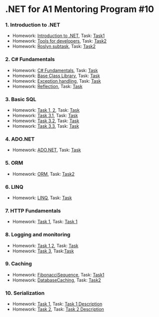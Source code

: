 # .NET for A1 Mentoring Program #10

### 1. Introduction to .NET
   
   * Homework: [Introduction to .NET]( https://github.com/UltramarineDev/NET_for_A1_Mentoring_Program_10/tree/master/1.Introduction_to_Net/IntroductionToNet ), Task: [Task1](https://github.com/UltramarineDev/NET_for_A1_Mentoring_Program_10/blob/master/1.Introduction_to_Net/Task1.pdf)
   * Homework: [Tools for developers]( https://github.com/UltramarineDev/NET_for_A1_Mentoring_Program_10/tree/master/1.Introduction_to_Net/ToolsForDevelopers ), Task: [Task2](https://github.com/UltramarineDev/NET_for_A1_Mentoring_Program_10/blob/master/1.Introduction_to_Net/Task2.pdf)
   * Homework: [Roslyn subtask](https://github.com/UltramarineDev/NET_for_A1_Mentoring_Program_10/tree/master/1.Introduction_to_Net/RoslynAn/AnalyzerCustom), Task: [Task2](https://github.com/UltramarineDev/NET_for_A1_Mentoring_Program_10/blob/master/1.Introduction_to_Net/Task2.pdf)

### 2. C# Fundamentals
   
   * Homework: [C# Fundamentals](https://github.com/UltramarineDev/NET_for_A1_Mentoring_Program_10/tree/master/2.C%23Fundamentals/CSharpFundamentals/CSharpFundamentals), Task: [Task](https://github.com/UltramarineDev/NET_for_A1_Mentoring_Program_10/blob/master/2.C%23Fundamentals/CSharpFundamentalsTask.pdf)
   * Homework: [Base Class Library](https://github.com/UltramarineDev/NET_for_A1_Mentoring_Program_10/tree/master/2.C%23Fundamentals/CSharpFundamentals/BCL), Task: [Task](https://github.com/UltramarineDev/NET_for_A1_Mentoring_Program_10/blob/master/2.C%23Fundamentals/BCLTask.pdf)
   * Homework: [Exception handling](https://github.com/UltramarineDev/NET_for_A1_Mentoring_Program_10/tree/master/2.C%23Fundamentals/CSharpFundamentals), Task: [Task](https://github.com/UltramarineDev/NET_for_A1_Mentoring_Program_10/blob/master/2.C%23Fundamentals/ExceptionHandlingTask.pdf)
   * Homework: [Reflection](https://github.com/UltramarineDev/NET_for_A1_Mentoring_Program_10/tree/master/2.C%23Fundamentals/CSharpFundamentals), Task: [Task](https://github.com/UltramarineDev/NET_for_A1_Mentoring_Program_10/blob/master/2.C%23Fundamentals/ReflectionTask.pdf)
   
### 3. Basic SQL

   * Homework: [Task 1, 2](https://github.com/UltramarineDev/NET_for_A1_Mentoring_Program_10/blob/master/3.BasicSQL/Homework.sql), Task: [Task](https://github.com/UltramarineDev/NET_for_A1_Mentoring_Program_10/blob/master/3.BasicSQL/Task.pdf)
   * Homework: [Task 3.1](https://github.com/UltramarineDev/NET_for_A1_Mentoring_Program_10/tree/master/3.BasicSQL/Task3.1), Task: [Task](https://github.com/UltramarineDev/NET_for_A1_Mentoring_Program_10/blob/master/3.BasicSQL/Task.pdf)
   * Homework: [Task 3.2](https://github.com/UltramarineDev/NET_for_A1_Mentoring_Program_10/tree/master/3.BasicSQL/Task3), Task: [Task](https://github.com/UltramarineDev/NET_for_A1_Mentoring_Program_10/blob/master/3.BasicSQL/Task.pdf)
   * Homework: [Task 3.3](https://github.com/UltramarineDev/NET_for_A1_Mentoring_Program_10/tree/master/3.BasicSQL/Task3/Task3-v1.3/Scripts), Task: [Task](https://github.com/UltramarineDev/NET_for_A1_Mentoring_Program_10/blob/master/3.BasicSQL/Task.pdf)

### 4. ADO.NET
   * Homework: [ADO.NET](https://github.com/UltramarineDev/NET_for_A1_Mentoring_Program_10/tree/master/4.ADO.Net/ADONET), Task: [Task](https://github.com/UltramarineDev/NET_for_A1_Mentoring_Program_10/blob/master/4.ADO.Net/Task.pdf)
   
### 5. ORM
   
   * Homework: [ORM](https://github.com/UltramarineDev/NET_for_A1_Mentoring_Program_10/tree/master/5.ORM/Northwind), Task: [Task2](https://github.com/UltramarineDev/NET_for_A1_Mentoring_Program_10/blob/master/5.ORM/Task%202.pdf)
   
### 6. LINQ

   * Homework: [LINQ](https://github.com/UltramarineDev/NET_for_A1_Mentoring_Program_10/blob/master/6.LINQ/Task/LinqSamples.cs), Task: [Task](https://github.com/UltramarineDev/NET_for_A1_Mentoring_Program_10/blob/master/6.LINQ/Task.pdf)

### 7. HTTP Fundamentals
   * Homework: [Task 1](https://github.com/UltramarineDev/NET_for_A1_Mentoring_Program_10/tree/master/7.HTTP_fundamentals/HTTPfundamentals), Task: [Task 1](https://github.com/UltramarineDev/NET_for_A1_Mentoring_Program_10/blob/master/7.HTTP_fundamentals/Task%201.pdf)
   
### 8. Logging and monitoring
   
   * Homework: [Task 1,2](https://github.com/UltramarineDev/NET_for_A1_Mentoring_Program_10/tree/master/8.Logging_and_monitoring/Task/Task/MvcMusicStore), Task: [Task](https://github.com/UltramarineDev/NET_for_A1_Mentoring_Program_10/blob/master/8.Logging_and_monitoring/Task.pdf)
   * Homework: [Task 3](https://github.com/UltramarineDev/NET_for_A1_Mentoring_Program_10/blob/master/8.Logging_and_monitoring/Task/Task/MvcMusicStore/logs/%D0%B7%D0%B0%D0%B4%D0%B0%D0%BD%D0%B8%D0%B5%203.txt), Task:[Task](https://github.com/UltramarineDev/NET_for_A1_Mentoring_Program_10/blob/master/8.Logging_and_monitoring/Task.pdf)
   
### 9. Caching

   * Homework: [FibonacciSequence](https://github.com/UltramarineDev/NET_for_A1_Mentoring_Program_10/tree/master/9.Caching/FibonacciTask), Task: [Task1](https://github.com/UltramarineDev/NET_for_A1_Mentoring_Program_10/blob/master/9.Caching/Task.pdf)
   * Homework: [DatabaseCaching](https://github.com/UltramarineDev/NET_for_A1_Mentoring_Program_10/tree/master/9.Caching/Samples/Application/CachingSolutionsSamples/Task2), Task: [Task2](https://github.com/UltramarineDev/NET_for_A1_Mentoring_Program_10/blob/master/9.Caching/Task.pdf)
   
### 10. Serialization

   * Homework: [Task 1](https://github.com/UltramarineDev/NET_for_A1_Mentoring_Program_10/tree/master/10.Serialization/Serialization/Serialization), Task: [Task 1 Description](https://github.com/UltramarineDev/NET_for_A1_Mentoring_Program_10/blob/master/10.Serialization/Task%20(basic%20serialization).pdf)
   * Homework: [Task 2](https://github.com/UltramarineDev/NET_for_A1_Mentoring_Program_10/tree/master/10.Serialization/Task/Task/Task), Task: [Task 2 Description](https://github.com/UltramarineDev/NET_for_A1_Mentoring_Program_10/blob/master/10.Serialization/Task%20(Custom%20serialization).pdf)
   
 
